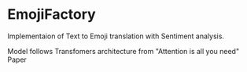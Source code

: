 # EmojiFactory

Implementaion of Text to Emoji translation with Sentiment analysis. 

Model follows Transfomers architecture from "Attention is all you need" Paper 
